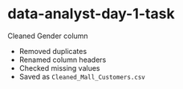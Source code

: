# data-analyst-day-1-task
Cleaned Gender column
- Removed duplicates
- Renamed column headers
- Checked missing values
- Saved as `Cleaned_Mall_Customers.csv`
